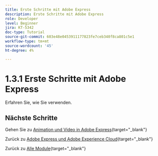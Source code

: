 ```yaml
---
title: Erste Schritte mit Adobe Express
description: Erste Schritte mit Adobe Express
role: Developer
level: Beginner
jira: KT-5342
doc-type: Tutorial
source-git-commit: 603e48e0453911177823fe7ceb340f8ca801c5e1
workflow-type: tm+mt
source-wordcount: '45'
ht-degree: 4%

---
```


# 1.3.1 Erste Schritte mit Adobe Express

Erfahren Sie, wie Sie verwenden.


## Nächste Schritte

Gehen Sie zu [Animation und Video in Adobe Express](./ex2.md){target="_blank"}

Zurück zu [Adobe Express und Adobe Experience Cloud](./express.md){target="_blank"}

Zurück zu [Alle Module](./../../../overview.md){target="_blank"}
